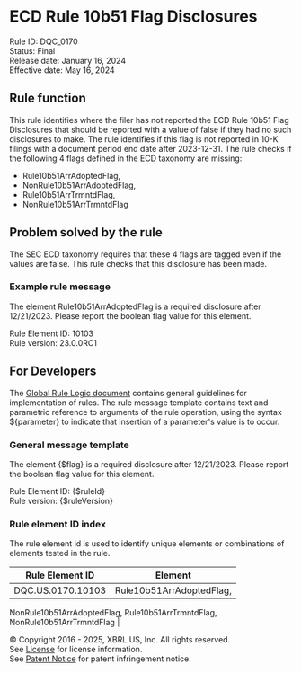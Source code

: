 # ECD Rule 10b51 Flag Disclosures  
Rule ID: DQC_0170  
Status: Final  
Release date: January 16, 2024  
Effective date: May 16, 2024  
  
## Rule function
This rule identifies where the filer has not reported the ECD Rule 10b51 Flag Disclosures that should be reported with a value of false if they had no such disclosures to make. The rule identifies if this flag is not reported in 10-K filings with a document period end date after 2023-12-31. The rule checks if the following 4 flags defined in the ECD taxonomy are missing:

 *  Rule10b51ArrAdoptedFlag,
 *  NonRule10b51ArrAdoptedFlag,
 *  Rule10b51ArrTrmntdFlag,
 *  NonRule10b51ArrTrmntdFlag

## Problem solved by the rule  
The SEC ECD taxonomy requires that these 4 flags are tagged even if the values are false. This rule checks that this disclosure has been made.    

### Example rule message
The element Rule10b51ArrAdoptedFlag is a required disclosure after 12/21/2023. Please report the boolean flag value for this element.

Rule Element ID: 10103  
Rule version: 23.0.0RC1 

## For Developers  
The [Global Rule Logic document](https://github.com/DataQualityCommittee/dqc_us_rules/blob/master/docs/GlobalRuleLogic.md) contains general guidelines for implementation of rules. The rule message template contains text and parametric reference to arguments of the rule operation, using the syntax ${parameter} to indicate that insertion of a parameter's value is to occur. 

### General message template
The element {$flag} is a required disclosure after 12/21/2023. Please report the boolean flag value for this element.

Rule Element ID: {$ruleId}  
Rule version: {$ruleVersion}  

### Rule element ID index  
The rule element id is used to identify unique elements or combinations of elements tested in the rule.

|Rule Element ID|Element|
|--- |--- |
| DQC.US.0170.10103 | Rule10b51ArrAdoptedFlag,
NonRule10b51ArrAdoptedFlag,
Rule10b51ArrTrmntdFlag,
NonRule10b51ArrTrmntdFlag |

© Copyright 2016 - 2025, XBRL US, Inc. All rights reserved.   
See [License](https://xbrl.us/dqc-license) for license information.  
See [Patent Notice](https://xbrl.us/dqc-patent) for patent infringement notice.  